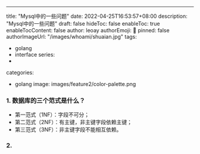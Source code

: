 ---
title: "Mysql中的一些问题"
date: 2022-04-25T16:53:57+08:00
description: "Mysql中的一些问题"
draft: false
hideToc: false
enableToc: true
enableTocContent: false
author: leoay
authorEmoji: 🎅
pinned: false
authorImageUrl: "/images/whoami/shuaian.jpg"
tags:
- golang
- interface
series:
-
categories:
- golang
image: images/feature2/color-palette.png

### 1. 数据库的三个范式是什么？
    
* 第一范式（1NF）：字段不可分；
* 第二范式（2NF）：有主键，非主键字段依赖主键；
* 第三范式（3NF）：非主键字段不能相互依赖。

### 2. 